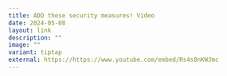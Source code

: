 ```yaml
---
title: ADD these security measures! Video
date: 2024-05-08
layout: link
description: ""
image: ""
variant: tiptap
external: https://https://www.youtube.com/embed/Rs4s0nKWJmc
---
```

